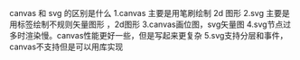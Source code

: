 canvas 和 svg 的区别是什么
1.canvas 主要是用笔刷绘制 2d 图形
2.svg 主要是用标签绘制不规则矢量图形 ，2d图形
3.canvas画位图，svg矢量图
4.svg节点过多时渲染慢。canvas性能更好一些，但是写起来更复杂
5.svg支持分层和事件，canvas不支持但是可以用库实现
